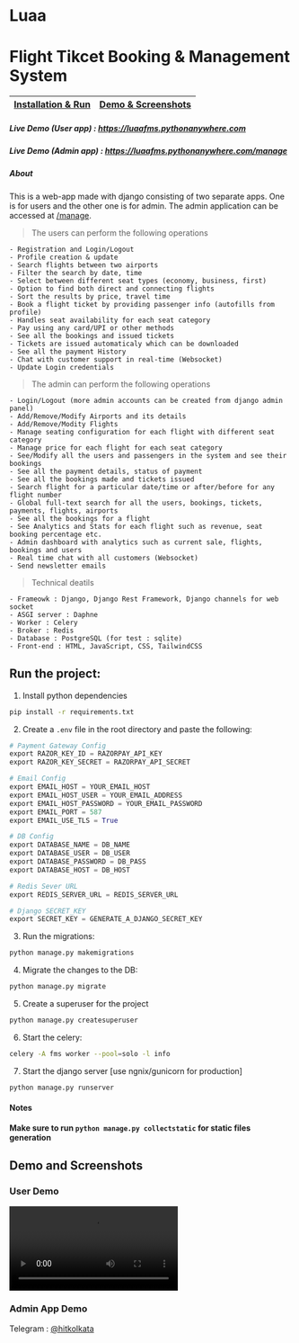 # Luaa

# Flight Tikcet Booking & Management System

| <a href="#run-the-project">Installation & Run</a> | <a href="#demo-and-screenshots">Demo & Screenshots </a> |
| :-------- | :-------------------------------- |

##### Live Demo (User app) : <a href="https://luaafms.pythonanywhere.com/">https://luaafms.pythonanywhere.com</a>
##### Live Demo (Admin app) : <a href="https://luaafms.pythonanywhere.com/manage">https://luaafms.pythonanywhere.com/manage</a>

##### About

This is a web-app made with django consisting of two separate apps. One is for users and the other one is for admin. The admin application can be accessed at <a href="https://luaafms.pythonanywhere.com/manage">/manage</a>.


> The users can perform the following operations

    - Registration and Login/Logout
    - Profile creation & update
    - Search flights between two airports
    - Filter the search by date, time
    - Select between different seat types (economy, business, first)
    - Option to find both direct and connecting flights
    - Sort the results by price, travel time
    - Book a flight ticket by providing passenger info (autofills from profile)
    - Handles seat availability for each seat category
    - Pay using any card/UPI or other methods
    - See all the bookings and issued tickets
    - Tickets are issued automaticaly which can be downloaded
    - See all the payment History
    - Chat with customer support in real-time (Websocket)
    - Update Login credentials


> The admin can perform the following operations

    - Login/Logout (more admin accounts can be created from django admin panel)
    - Add/Remove/Modify Airports and its details
    - Add/Remove/Modity Flights
    - Manage seating configuration for each flight with different seat category
    - Manage price for each flight for each seat category
    - See/Modify all the users and passengers in the system and see their bookings
    - See all the payment details, status of payment
    - See all the bookings made and tickets issued
    - Search flight for a particular date/time or after/before for any flight number
    - Global full-text search for all the users, bookings, tickets, payments, flights, airports
    - See all the bookings for a flight
    - See Analytics and Stats for each flight such as revenue, seat booking percentage etc.
    - Admin dashboard with analytics such as current sale, flights, bookings and users
    - Real time chat with all customers (Websocket)
    - Send newsletter emails


> Technical deatils

    - Frameowk : Django, Django Rest Framework, Django channels for web socket
    - ASGI server : Daphne
    - Worker : Celery
    - Broker : Redis
    - Database : PostgreSQL (for test : sqlite)
    - Front-end : HTML, JavaScript, CSS, TailwindCSS


## Run the project:


1. Install python dependencies

```bash
pip install -r requirements.txt
```

2. Create a `.env` file in the root directory and paste the following:

```python
# Payment Gateway Config
export RAZOR_KEY_ID = RAZORPAY_API_KEY
export RAZOR_KEY_SECRET = RAZORPAY_API_SECRET

# Email Config
export EMAIL_HOST = YOUR_EMAIL_HOST
export EMAIL_HOST_USER = YOUR_EMAIL_ADDRESS
export EMAIL_HOST_PASSWORD = YOUR_EMAIL_PASSWORD
export EMAIL_PORT = 587
export EMAIL_USE_TLS = True

# DB Config
export DATABASE_NAME = DB_NAME
export DATABASE_USER = DB_USER
export DATABASE_PASSWORD = DB_PASS
export DATABASE_HOST = DB_HOST

# Redis Sever URL
export REDIS_SERVER_URL = REDIS_SERVER_URL

# Django SECRET_KEY
export SECRET_KEY = GENERATE_A_DJANGO_SECRET_KEY


``` 

3. Run the migrations:
```bash
python manage.py makemigrations
```

4. Migrate the changes to the DB:
```bash
python manage.py migrate
```

5. Create a superuser for the project
```bash
python manage.py createsuperuser
```

6. Start the celery:
```bash
celery -A fms worker --pool=solo -l info 
```

7. Start the django server [use ngnix/gunicorn for production]
```bash
python manage.py runserver
```

#### Notes
**Make sure to run `python manage.py collectstatic` for static files generation**


## Demo and Screenshots

### User Demo
![A video showing the demo of the user application. Compression made teh video quality a little bad :))](ref/user.webm)

### Admin App Demo



Telegram : <a href="https://t.me/hitkolkata" title="Telegram ID">@hitkolkata</a>
